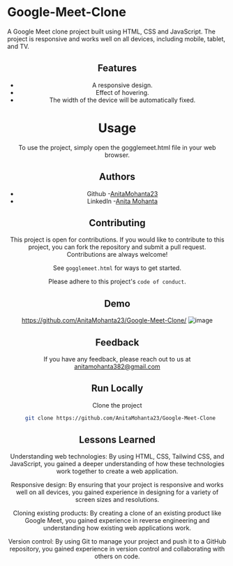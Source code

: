 # Google-Meet-Clone


A Google Meet clone project built using HTML, CSS and JavaScript.
The project is responsive and works well on all devices, including mobile, tablet, and TV.

<div align=center>


## Features

- A responsive design.
- Effect of hovering.
- The width of the device will be automatically fixed.

# Usage

To use the project, simply open the gogglemeet.html file in your web browser.

## Authors

- Github -[AnitaMohanta23](https://github.com/AnitaMohanta23/Google-Meet-Clone)
- LinkedIn -[Anita Mohanta]( https://linkedin.com/in/anita-mohanta-643717228)

## Contributing

This project is open for contributions. If you would like to contribute to this project, you can fork the repository and submit a pull request.<br>
Contributions are always welcome!

See `gogglemeet.html` for ways to get started.

Please adhere to this project's `code of conduct`.

## Demo


https://github.com/AnitaMohanta23/Google-Meet-Clone/
![image](https://github.com/AnitaMohanta23/Google-Meet-Clone/assets/124444765/37b907c6-c0d0-4192-aad0-a3cabff1f754)


## Feedback

If you have any feedback, please reach out to us at anitamohanta382@gmail.com

## Run Locally

Clone the project

```bash
  git clone https://github.com/AnitaMohanta23/Google-Meet-Clone
```
## Lessons Learned

Understanding web technologies: By using HTML, CSS, Tailwind CSS, and JavaScript, you gained a deeper understanding of how these technologies work together to create a web application.

Responsive design: By ensuring that your project is responsive and works well on all devices, you gained experience in designing for a variety of screen sizes and resolutions.

Cloning existing products: By creating a clone of an existing product like Google Meet, you gained experience in reverse engineering and understanding how existing web applications work.

Version control: By using Git to manage your project and push it to a GitHub repository, you gained experience in version control and collaborating with others on code.








